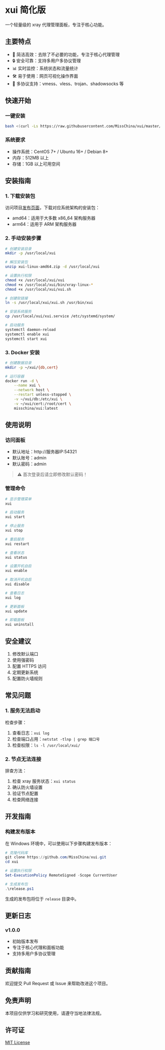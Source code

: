 # xui 简化版

一个轻量级的 xray 代理管理面板，专注于核心功能。

## 主要特点

- 🚀 简洁高效：去除了不必要的功能，专注于核心代理管理
- 🔒 安全可靠：支持多用户多协议管理
- 📊 实时监控：系统状态和流量统计
- 🛠️ 易于使用：网页可视化操作界面
- 🔄 多协议支持：vmess、vless、trojan、shadowsocks 等

## 快速开始

### 一键安装

```bash
bash <(curl -Ls https://raw.githubusercontent.com/MissChina/xui/master/install.sh)
```

### 系统要求

- 操作系统：CentOS 7+ / Ubuntu 16+ / Debian 8+
- 内存：512MB 以上
- 存储：1GB 以上可用空间

## 安装指南

### 1. 下载安装包

访问项目[发布页面](https://github.com/MissChina/xui/releases)，下载对应系统架构的安装包：
- amd64：适用于大多数 x86_64 架构服务器
- arm64：适用于 ARM 架构服务器

### 2. 手动安装步骤

```bash
# 创建安装目录
mkdir -p /usr/local/xui

# 解压安装包
unzip xui-linux-amd64.zip -d /usr/local/xui

# 设置执行权限
chmod +x /usr/local/xui/xui
chmod +x /usr/local/xui/bin/xray-linux-*
chmod +x /usr/local/xui/xui.sh

# 创建软链接
ln -s /usr/local/xui/xui.sh /usr/bin/xui

# 安装系统服务
cp /usr/local/xui/xui.service /etc/systemd/system/

# 启动服务
systemctl daemon-reload
systemctl enable xui
systemctl start xui
```

### 3. Docker 安装

```bash
# 创建数据目录
mkdir -p ~/xui/{db,cert}

# 运行容器
docker run -d \
    --name xui \
    --network host \
    --restart unless-stopped \
    -v ~/xui/db:/etc/xui \
    -v ~/xui/cert:/root/cert \
    misschina/xui:latest
```

## 使用说明

### 访问面板

- 默认地址：http://服务器IP:54321
- 默认账号：admin
- 默认密码：admin

> ⚠️ 首次登录后请立即修改默认密码！

### 管理命令

```bash
# 显示管理菜单
xui

# 启动服务
xui start

# 停止服务
xui stop

# 重启服务
xui restart

# 查看状态
xui status

# 设置开机自启
xui enable

# 取消开机自启
xui disable

# 查看日志
xui log

# 更新面板
xui update

# 卸载面板
xui uninstall
```

## 安全建议

1. 修改默认端口
2. 使用强密码
3. 配置 HTTPS 访问
4. 定期更新系统
5. 配置防火墙规则

## 常见问题

### 1. 服务无法启动

检查步骤：
1. 查看日志：`xui log`
2. 检查端口占用：`netstat -tlnp | grep 端口号`
3. 检查权限：`ls -l /usr/local/xui/`

### 2. 节点无法连接

排查方法：
1. 检查 xray 服务状态：`xui status`
2. 确认防火墙设置
3. 验证节点配置
4. 检查网络连接

## 开发指南

### 构建发布版本

在 Windows 环境中，可以使用以下步骤构建发布版本：

```powershell
# 克隆代码库
git clone https://github.com/MissChina/xui.git
cd xui

# 设置执行权限
Set-ExecutionPolicy RemoteSigned -Scope CurrentUser

# 生成发布包
.\release.ps1
```

生成的发布包将位于 `release` 目录中。

## 更新日志

### v1.0.0
- 初始版本发布
- 专注于核心代理和面板功能
- 支持多用户多协议管理

## 贡献指南

欢迎提交 Pull Request 或 Issue 来帮助改进这个项目。

## 免责声明

本项目仅供学习和研究使用，请遵守当地法律法规。

## 许可证

[MIT License](LICENSE)
